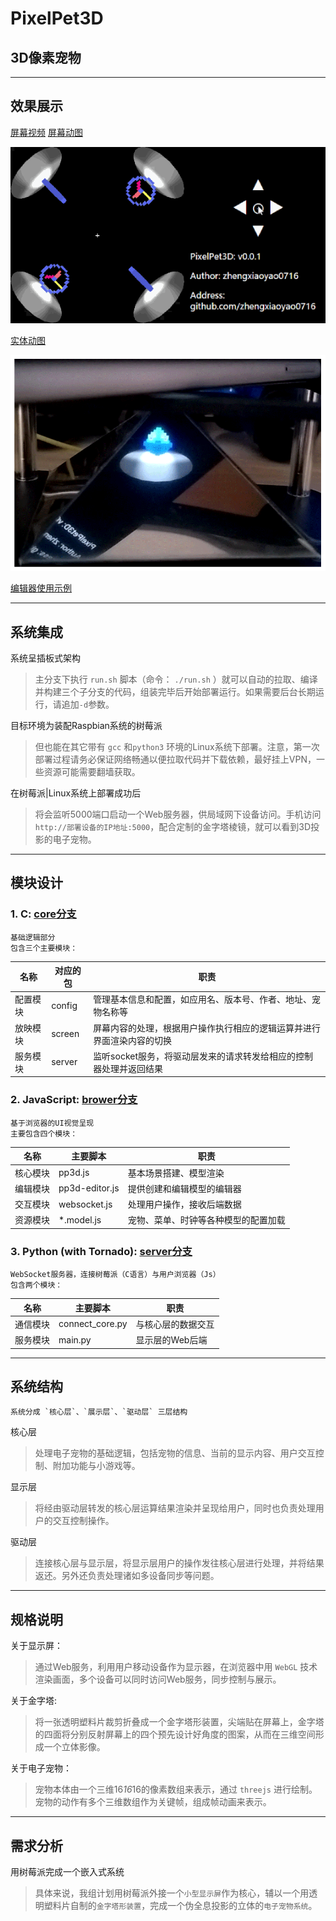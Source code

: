 # PixelPet3D
## 3D像素宠物

***
## 效果展示

[屏幕视频](./docs/static/assets/屏幕.flv)
[屏幕动图](./docs/static/assets/屏幕.gif)

![屏幕](./docs/static/assets/屏幕.gif)


[实体动图](./docs/static/assets/实体.gif)

![实体](./docs/static/assets/实体.gif)

[编辑器使用示例](./docs/static/assets/编辑.flv)

***
## 系统集成

系统呈插板式架构

> 主分支下执行 `run.sh` 脚本（命令： `./run.sh` ）就可以自动的拉取、编译并构建三个子分支的代码，组装完毕后开始部署运行。如果需要后台长期运行，请追加`-d`参数。

目标环境为装配Raspbian系统的树莓派

> 但也能在其它带有 `gcc` 和`python3` 环境的Linux系统下部署。注意，第一次部署过程请务必保证网络畅通以便拉取代码并下载依赖，最好挂上VPN，一些资源可能需要翻墙获取。

在树莓派|Linux系统上部署成功后

> 将会监听5000端口启动一个Web服务器，供局域网下设备访问。手机访问`http://部署设备的IP地址:5000`，配合定制的金字塔棱镜，就可以看到3D投影的电子宠物。


***
## 模块设计

### 1. C: [core分支](https://github.com/zhengxiaoyao0716/PixelPet3D/tree/core)

    基础逻辑部分
    包含三个主要模块：

|名称|对应的包|职责|
|--|--|--|
|配置模块|config|管理基本信息和配置，如应用名、版本号、作者、地址、宠物名称等|
|放映模块|screen|屏幕内容的处理，根据用户操作执行相应的逻辑运算并进行界面渲染内容的切换|
|服务模块|server|监听socket服务，将驱动层发来的请求转发给相应的控制器处理并返回结果|


### 2. JavaScript: [brower分支](https://github.com/zhengxiaoyao0716/PixelPet3D/tree/browser)

    基于浏览器的UI视觉呈现
    主要包含四个模块：

|名称|主要脚本|职责|
|--|--|--|
|核心模块|pp3d.js|基本场景搭建、模型渲染|
|编辑模块|pp3d-editor.js|提供创建和编辑模型的编辑器|
|交互模块|websocket.js|处理用户操作，接收后端数据|
|资源模块|*.model.js|宠物、菜单、时钟等各种模型的配置加载|

### 3. Python (with Tornado): [server分支](https://github.com/zhengxiaoyao0716/PixelPet3D/tree/server)

    WebSocket服务器，连接树莓派（C语言）与用户浏览器（Js）
    包含两个模块：

|名称|主要脚本|职责|
|--|--|--|
|通信模块|connect_core.py|与核心层的数据交互|
|服务模块|main.py|显示层的Web后端|


***
## 系统结构

    系统分成 `核心层`、`展示层`、`驱动层` 三层结构

核心层

> 处理电子宠物的基础逻辑，包括宠物的信息、当前的显示内容、用户交互控制、附加功能与小游戏等。

显示层

>将经由驱动层转发的核心层运算结果渲染并呈现给用户，同时也负责处理用户的交互控制操作。

驱动层

> 连接核心层与显示层，将显示层用户的操作发往核心层进行处理，并将结果返还。另外还负责处理诸如多设备同步等问题。


***
## 规格说明

关于显示屏：

> 通过Web服务，利用用户移动设备作为显示器，在浏览器中用 `WebGL` 技术渲染画面，多个设备可以同时访问Web服务，同步控制与展示。

关于金字塔:

> 将一张透明塑料片裁剪折叠成一个金字塔形装置，尖端贴在屏幕上，金字塔的四面将分别反射屏幕上的四个预先设计好角度的图案，从而在三维空间形成一个立体影像。

关于电子宠物：

> 宠物本体由一个三维16*16*16的像素数组来表示，通过 `threejs` 进行绘制。宠物的动作有多个三维数组作为关键帧，组成帧动画来表示。


***
## 需求分析

用树莓派完成一个嵌入式系统

> 具体来说，我组计划用树莓派外接一个`小型显示屏`作为核心，辅以一个用透明塑料片自制的`金字塔形装置`，完成一个伪全息投影的立体的`电子宠物系统`。

